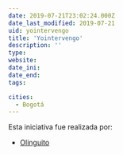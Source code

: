```yaml
---
date: 2019-07-21T23:02:24.000Z
date_last_modified: 2019-07-21
uid: yointervengo
title: 'Yointervengo'
description: ''
type: 
website: 
date_ini: 
date_end: 
tags:

cities: 
  - Bogotá
---
```


Esta iniciativa fue realizada por:

- [Olinguito](/organizaciones/olinguito)
